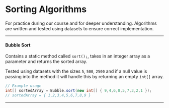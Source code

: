 # Sorting Algorithms

For practice during our course and for deeper understanding. Algorithms are written and tested using datasets to ensure correct implementation.

___

#### Bubble Sort

Contains a static method called ``sort();``, takes in an integer array as a parameter and returns the sorted array.

Tested using datasets with the sizes ``5``, ``500``, ``2500`` and if a null value is passing into the method it will handle this by returning an empty ``int[]`` array.

```java
// Example usage
int[] sortedArray = Bubble.sort(new int[] { 9,4,6,8,5,7,3,2,1 });
// sortedArray = { 1,2,3,4,5,6,7,8,9 }
```

___

